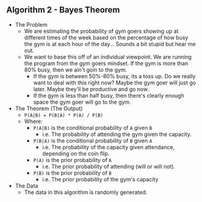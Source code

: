 ## Algorithm 2 - Bayes Theorem
*   The Problem
    *   We are estimating the probability of gym goers showing up at different times of the week based on the percentage of how busy the gym is at each hour of the day... Sounds a bit stupid but hear me out.
    *   We want to base this off of an individual viewpoint. We are running the program from the gym goers mindset. If the gym is more than 80% busy, then we ain't goin to the gym.
        *   If the gym is between 50%-80% busy, its a toss up. Do we really want to deal with this right now? Maybe the gym goer will just go later. Maybe they'll be productive and go now.
        *   If the gym is less than half busy, then there's clearly enough space the gym goer will go to the gym.
*  The Theorem (The Output)
    *   `P(A|B) = P(B|A) * P(A) / P(B)`
    *   Where:
        *   `P(A|B)` is the conditional probability of `A` given `B`
            *   i.e. The probability of attending the gym given the capacity.
        *   `P(B|A)` is the conditional probability of `B` given `A`
            *   i.e. The probability of the capacity given attendance, depending on the coin flip.
        *   `P(A)` is the prior probability of `A`
            *   i.e. The prior probability of attending (will or will not).
        *   `P(B)` is the prior probability of `B`
            *   i.e. The prior probability of the gym's capacity
*   The Data
    *   The data in this algorithm is randomly generated.